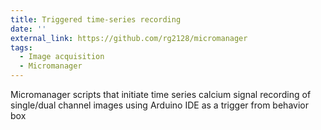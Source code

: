 ```yaml
---
title: Triggered time-series recording
date: ''
external_link: https://github.com/rg2128/micromanager
tags: 
  - Image acquisition
  - Micromanager
---
```


Micromanager scripts that initiate time series calcium signal recording of single/dual channel images using Arduino IDE as a trigger from behavior box
<!--more-->
